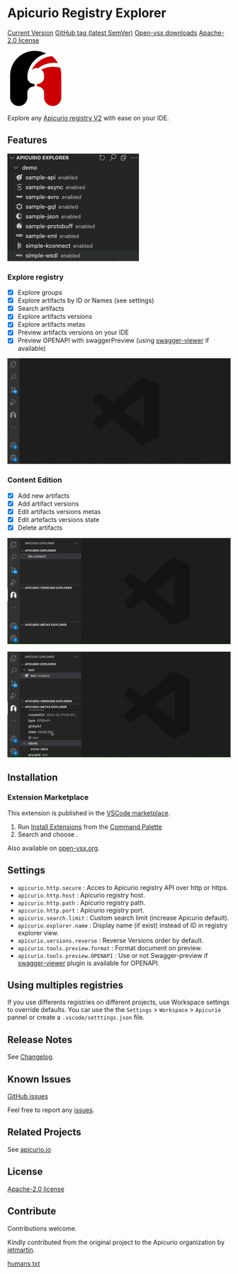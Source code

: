 # Apicurio Registry Explorer

[Current Version][marketplace]
 [GitHub tag (latest SemVer)][github]
[Open-vsx downloads][openvsx]
[Apache-2.0 license][license]

![Apicurio](/resources/apicurio_icon.png)

Explore any [Apicurio registry V2](https://www.apicur.io/registry/) with ease on your IDE.

## Features

![Apicurio](/resources/apicurio-explorer.png)

### Explore registry

- [X] Explore groups
- [X] Explore artifacts by ID or Names (see settings)
- [X] Search artifacts
- [X] Explore artifacts versions
- [X] Explore artifacts metas
- [X] Preview artifacts versions on your IDE
- [X] Preview OPENAPI with swaggerPreview (using [swagger-viewer](https://marketplace.visualstudio.com/items?itemName=Arjun.swagger-viewer) if available)

![Apicurio](/resources/gif/preview-artifact.gif)

### Content Edition

- [X] Add new artifacts
- [X] Add artifact versions
- [X] Edit artifacts versions metas
- [X] Edit artefacts versions state
- [X] Delete artifacts

![Apicurio](/resources/gif/add-artifact.gif)

![Apicurio](/resources/gif/edit-metas.gif)

## Installation

### Extension Marketplace

This extension is published in the [VSCode marketplace][marketplace].

1. Run [Install Extensions][Install Extensions] from the [Command Palette][Command Palette]
2. Search and choose  .

Also available on [open-vsx.org][openvsx].

## Settings

- `apicurio.http.secure` : Acces to Apicurio registry API over http or https.
- `apicurio.http.host` : Apicurio registry host.
- `apicurio.http.path` : Apicurio registry path.
- `apicurio.http.port` : Apicurio registry port.
- `apicurio.search.limit` : Custom search limit (increase Apicurio default).
- `apicurio.explorer.name` : Display name (if exist) instead of ID in registry explorer view.
- `apicurio.versions.reverse` : Reverse Versions order by default.
- `apicurio.tools.preview.format` : Format document on preview.
- `apicurio.tools.preview.OPENAPI` : Use or not Swagger-preview if [swagger-viewer](https://marketplace.visualstudio.com/items?itemName=Arjun.swagger-viewer) plugin is available for OPENAPI.

## Using multiples registries

If you use differents registries on different projects, use Workspace settings to override defaults.
You car use the the `Settings` > `Workspace` > `Apicurio` pannel or create a `.vscode/setttings.json` file.

## Release Notes

See [Changelog][Changelog].

## Known Issues

[GitHub issues][issues]

Feel free to report any [issues][new issue].

## Related Projects

See [apicurio.io](https://www.apicur.io/)

## License

[Apache-2.0 license][license]

## Contribute

Contributions welcome.

Kindly contributed from the original project to the Apicurio organization by [jetmartin][jetmartin].

[humans txt][humanstxt]

[jetmartin]: https://github.com/jetmartin
[github]: https://github.com/Apicurio/apicurio-registry-vscode-plugin
[issues]: https://github.com/Apicurio/apicurio-registry-vscode-plugin/issues
[new issue]: https://github.com/Apicurio/apicurio-registry-vscode-plugin/issues/new
[Changelog]: https://github.com/Apicurio/apicurio-registry-vscode-plugin/blob/main/CHANGELOG.md
[humanstxt]: https://github.com/Apicurio/apicurio-registry-vscode-plugin/blob/main/humans.txt
[license]: https://github.com/Apicurio/apicurio-registry-vscode-plugin/blob/main/LICENSE.txt
[marketplace]: https://marketplace.visualstudio.com/items?itemName=apicurio.registry
[openvsx]: https://open-vsx.org/extension/apicurio/registry
[openvsx-dt]: https://img.shields.io/open-vsx/dt/apicurio/registry
[command palette]: https://code.visualstudio.com/Docs/editor/codebasics#_command-palette
[install extensions]: https://code.visualstudio.com/docs/editor/extension-gallery#_install-an-extension
